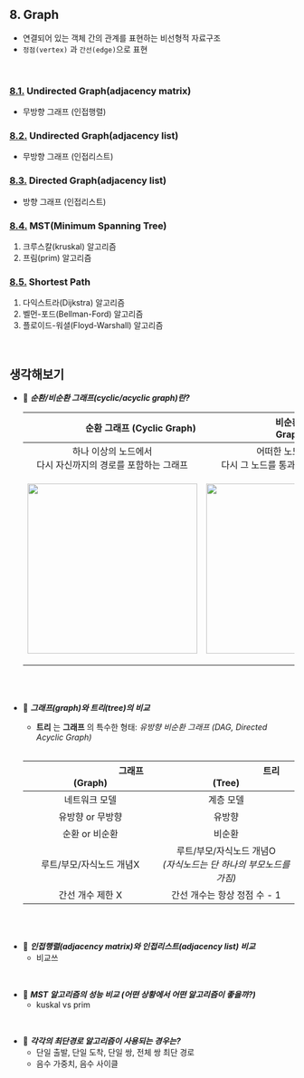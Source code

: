 ## 8. Graph
- 연결되어 있는 객체 간의 관계를 표현하는 비선형적 자료구조
- `정점(vertex)` 과 `간선(edge)`으로 표현
<br>

### [8.1.](./1_undirected_matrix) **Undirected Graph(adjacency matrix)**
- 무방향 그래프 (인접행렬)

### [8.2.](./2_undirected_list) **Undirected Graph(adjacency list)**
- 무방향 그래프 (인접리스트)

### [8.3.](./3_directed_list) **Directed Graph(adjacency list)**
- 방향 그래프 (인접리스트)

### [8.4.](./4_mst) **MST(Minimum Spanning Tree)**
1. 크루스칼(kruskal) 알고리즘
2. 프림(prim) 알고리즘

### [8.5.](./5_shortest_path) **Shortest Path**
1. 다익스트라(Dijkstra) 알고리즘
2. 벨먼-포드(Bellman-Ford) 알고리즘
3. 플로이드-워셜(Floyd-Warshall) 알고리즘

<br>

## 생각해보기
- :speech_balloon: ***순환/비순환 그래프(cyclic/acyclic graph)란?***
    
    |　　　　　　 순환 그래프 (Cyclic Graph)　　　　　　　|　　　　　　비순환 그래프 (Acylic Graph)　　　　　　|
    |:---:|:---:|
    | 하나 이상의 노드에서 <br>다시 자신까지의 경로를 포함하는 그래프 | 어떠한 노드에서도<br> 다시 그 노드를 통과할 수 없는 그래프 |
    | <p><img src="https://user-images.githubusercontent.com/60066472/86526047-f668f900-bec9-11ea-982d-9cffe20965ef.png" width="300"></p> | <p><img src="https://user-images.githubusercontent.com/60066472/86526046-f5d06280-bec9-11ea-9b08-45a518385da4.png" width="300"></p> |
    
<br><br>

- :speech_balloon: ***그래프(graph)와 트리(tree)의 비교***
    - __트리__ 는 __그래프__ 의 특수한 형태: _유방향 비순환 그래프 (DAG, Directed Acyclic Graph)_
    <br>
    
    |　　　　　　　　　그래프 (Graph)　　　　　　　　　|　　　　　　　　　　트리 (Tree)　　　　　　　　　　|
    |:---:|:---:|
    | 네트워크 모델 | 계층 모델 |
    | 유방향 or 무방향 | 유방향 |
    | 순환 or 비순환 | 비순환 |
    | 루트/부모/자식노드 개념X | 루트/부모/자식노드 개념O <br> _(자식노드는 단 하나의 부모노드를 가짐)_ |
    | 간선 개수 제한 X | 간선 개수는 항상 정점 수 - 1 |
    
<br><br>

- :speech_balloon: ***인접행렬(adjacency matrix)와 인접리스트(adjacency list) 비교***
    - 비교쓰
<br>

        
- :speech_balloon: ***MST 알고리즘의 성능 비교 (어떤 상황에서 어떤 알고리즘이 좋을까?)***
    - kuskal vs prim
<br>

- :speech_balloon: ***각각의 최단경로 알고리즘이 사용되는 경우는?***
    - 단일 출발, 단일 도착, 단일 쌍, 전체 쌍 최단 경로
    - 음수 가중치, 음수 사이클
